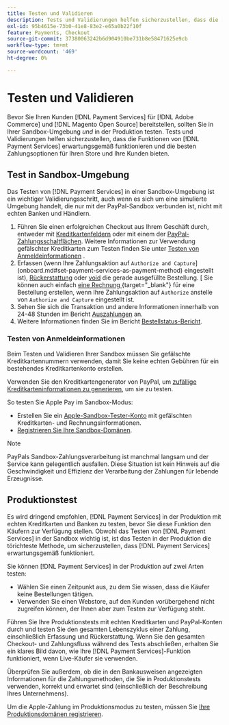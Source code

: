 ```yaml
---
title: Testen und Validieren
description: Tests und Validierungen helfen sicherzustellen, dass die [!DNL Payment Services] Funktionen erwartungsgemäß funktionieren und die besten Zahlungsoptionen für Ihre Kunden bieten
exl-id: 95b4615e-73b0-41e8-83e2-e65a0b22f10f
feature: Payments, Checkout
source-git-commit: 37380063242b6d904910be731b8e58471625e9cb
workflow-type: tm+mt
source-wordcount: '469'
ht-degree: 0%

---
```


# Testen und Validieren

Bevor Sie Ihren Kunden [!DNL Payment Services] für [!DNL Adobe Commerce] und [!DNL Magento Open Source] bereitstellen, sollten Sie in Ihrer Sandbox-Umgebung _und_ in der Produktion testen. Tests und Validierungen helfen sicherzustellen, dass die Funktionen von [!DNL Payment Services] erwartungsgemäß funktionieren und die besten Zahlungsoptionen für Ihren Store und Ihre Kunden bieten.

## Test in Sandbox-Umgebung

Das Testen von [!DNL Payment Services] in einer Sandbox-Umgebung ist ein wichtiger Validierungsschritt, auch wenn es sich um eine simulierte Umgebung handelt, die nur mit der PayPal-Sandbox verbunden ist, nicht mit echten Banken und Händlern.

1. Führen Sie einen erfolgreichen Checkout aus Ihrem Geschäft durch, entweder mit [Kreditkartenfeldern](payments-options.md#credit-card-fields) oder mit einem der [PayPal-Zahlungsschaltflächen](payments-options.md#paypal-smart-buttons). Weitere Informationen zur Verwendung gefälschter Kreditkarten zum Testen finden Sie unter [Testen von Anmeldeinformationen](#testing-credentials) .
1. Erfassen (wenn Ihre Zahlungsaktion auf `Authorize and Capture`](onboard.md#set-payment-services-as-payment-method) eingestellt ist), [Rückerstattung](refunds.md) oder [void](voids.md) die gerade ausgefüllte Bestellung. [ Sie können auch einfach [eine Rechnung ](https://experienceleague.adobe.com/en/docs/commerce-admin/stores-sales/order-management/invoices#create-an-invoice){target="_blank"} für eine Bestellung erstellen, wenn Ihre Zahlungsaktion auf `Authorize` anstelle von `Authorize and Capture` eingestellt ist.
1. Sehen Sie sich die Transaktion und andere Informationen innerhalb von 24-48 Stunden im Bericht [Auszahlungen](payouts.md) an.
1. Weitere Informationen finden Sie im Bericht [Bestellstatus-Bericht](order-payment-status.md).

### Testen von Anmeldeinformationen

Beim Testen und Validieren Ihrer Sandbox müssen Sie gefälschte Kreditkartennummern verwenden, damit Sie keine echten Gebühren für ein bestehendes Kreditkartenkonto erstellen.

Verwenden Sie den Kreditkartengenerator von PayPal, um [zufällige Kreditkarteninformationen zu generieren](https://www.paypal.com/us/smarthelp/article/where-can-i-find-test-credit-card-numbers-ts2157), um sie zu testen.

So testen Sie Apple Pay im Sandbox-Modus:

* Erstellen Sie ein [Apple-Sandbox-Tester-Konto](https://developer.apple.com/apple-pay/sandbox-testing/#create-a-sandbox-tester-account) mit gefälschten Kreditkarten- und Rechnungsinformationen.
* [Registrieren Sie Ihre Sandbox-Domänen](https://developer.paypal.com/docs/checkout/apm/apple-pay/#link-registeryoursandboxdomains).

>[!NOTE]
>
>PayPals Sandbox-Zahlungsverarbeitung ist manchmal langsam und der Service kann gelegentlich ausfallen. Diese Situation ist kein Hinweis auf die Geschwindigkeit und Effizienz der Verarbeitung der Zahlungen für lebende Erzeugnisse.

## Produktionstest

Es wird dringend empfohlen, [!DNL Payment Services] in der Produktion mit echten Kreditkarten und Banken zu testen, bevor Sie diese Funktion den Käufern zur Verfügung stellen. Obwohl das Testen von [!DNL Payment Services] in der Sandbox wichtig ist, ist das Testen in der Produktion die törichteste Methode, um sicherzustellen, dass [!DNL Payment Services] erwartungsgemäß funktioniert.

Sie können [!DNL Payment Services] in der Produktion auf zwei Arten testen:

* Wählen Sie einen Zeitpunkt aus, zu dem Sie wissen, dass die Käufer keine Bestellungen tätigen.
* Verwenden Sie einen Webstore, auf den Kunden vorübergehend nicht zugreifen können, der Ihnen aber zum Testen zur Verfügung steht.

Führen Sie Ihre Produktionstests mit echten Kreditkarten und PayPal-Konten durch und testen Sie den gesamten Lebenszyklus einer Zahlung, einschließlich Erfassung und Rückerstattung. Wenn Sie den gesamten Checkout- und Zahlungsfluss während des Tests abschließen, erhalten Sie ein klares Bild davon, wie Ihre [!DNL Payment Services]-Funktion funktioniert, wenn Live-Käufer sie verwenden.

Überprüfen Sie außerdem, ob die in den Bankausweisen angezeigten Informationen für die Zahlungsmethoden, die Sie in Produktionstests verwenden, korrekt und erwartet sind (einschließlich der Beschreibung Ihres Unternehmens).

Um die Apple-Zahlung im Produktionsmodus zu testen, müssen Sie [Ihre Produktionsdomänen registrieren](https://developer.paypal.com/docs/checkout/apm/apple-pay/#register-your-live-domain).
